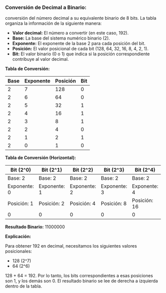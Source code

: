 ### Conversión de Decimal a Binario: 

conversión del número decimal a su equivalente binario de 8 bits.  La tabla organiza la información de la siguiente manera:

*   **Valor decimal:** El número a convertir (en este caso, 192).
*   **Base:** La base del sistema numérico binario (2).
*   **Exponente:** El exponente de la base 2 para cada posición del bit.
*   **Posición:** El valor posicional de cada bit (128, 64, 32, 16, 8, 4, 2, 1).
*   **Bit:** El valor binario (0 o 1) que indica si la posición correspondiente contribuye al valor decimal.

**Tabla de Conversión:**

| Base | Exponente | Posición | Bit |
|---|---|---|---|
| 2 | 7 | 128 | 0 |
| 2 | 6 | 64 | 0 |
| 2 | 5 | 32 | 1 |
| 2 | 4 | 16 | 1 |
| 2 | 3 | 8 | 1 |
| 2 | 2 | 4 | 0 |
| 2 | 1 | 2 | 1 |
| 2 | 0 | 1 | 0 |





**Tabla de Conversión (Horizontal):**

| Bit (2^0) | Bit (2^1) | Bit (2^2) | Bit (2^3) | Bit (2^4) | Bit (2^5) | Bit (2^6) | Bit (2^7) |
|---|---|---|---|---|---|---|---|
| Base: 2  | Base: 2  | Base: 2  | Base: 2  | Base: 2  | Base: 2  | Base: 2  | Base: 2  |
| Exponente: 0 | Exponente: 1 | Exponente: 2 | Exponente: 3 | Exponente: 4 | Exponente: 5 | Exponente: 6 | Exponente: 7 |
|  Posición: 1 | Posición: 2 | Posición: 4 | Posición: 8 | Posición: 16 | Posición: 32 | Posición: 64 | Posición: 128 |
|  0 | 0 | 0 | 0 | 0 | 0 | 1 | 1 |

**Resultado Binario:** 11000000

**Explicación:**

Para obtener 192 en decimal, necesitamos los siguientes valores posicionales:

*   128 (2^7)
*   64 (2^6)

128 + 64 = 192.  Por lo tanto, los bits correspondientes a esas posiciones son 1, y los demás son 0.  El resultado binario se lee de derecha a izquierda dentro de la tabla.